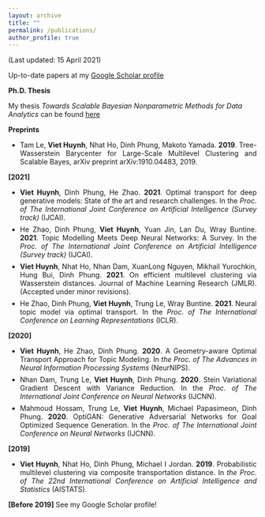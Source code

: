 ```yaml
---
layout: archive
title: ""
permalink: /publications/
author_profile: true
---
```

(Last updated: 15 April 2021) 

Up-to-date papers at my [Google Scholar profile](https://scholar.google.com/citations?user=5Jz6f6IAAAAJ&view_op=list_works&sortby=pubdate)

<span style="margin-top:0.5em;margin-bottom:0.5em;text-align:justify"> <b>Ph.D. Thesis</b> </span>

My thesis *Towards Scalable Bayesian Nonparametric Methods for Data Analytics* can be found [here](https://dro.deakin.edu.au/eserv/DU:30103238/huynh-towardsscalable-2017.pdf)

<span style="margin-top:0.5em;margin-bottom:0.5em;text-align:justify"> <b>Preprints</b> </span>
<ul>
 
<li style="margin-top:0.5em;text-align:justify">
Tam Le, <b>Viet Huynh</b>, Nhat Ho, Dinh Phung, Makoto Yamada. <b>2019</b>. Tree-Wasserstein Barycenter for Large-Scale Multilevel Clustering and Scalable Bayes, arXiv preprint arXiv:1910.04483, 2019.
</li>

</ul>
<span style="margin-top:0.5em;margin-bottom:0.5em;text-align:justify"> <b>[2021]</b> </span>
<ul>
 
<li style="margin-top:0.5em;text-align:justify">
 <b>Viet Huynh</b>, Dinh Phung, He Zhao. <b>2021</b>. Optimal transport for deep generative models: State of the art
and research challenges. In the <i>Proc. of The International Joint Conference on Artificial Intelligence (Survey track)</i> (IJCAI).
</li>
<li style="margin-top:0.5em;text-align:justify">
 He Zhao, Dinh Phung, <b>Viet Huynh</b>, Yuan Jin, Lan Du, Wray Buntine. <b>2021</b>. Topic Modelling Meets
Deep Neural Networks: A Survey. In the <i>Proc. of The International Joint Conference on Artificial Intelligence (Survey track)</i> (IJCAI).
</li>
<li style="margin-top:0.5em;text-align:justify">
 <b>Viet Huynh</b>, Nhat Ho, Nhan Dam, XuanLong Nguyen, Mikhail Yurochkin, Hung Bui, Dinh Phung. <b>2021</b>. On efficient multilevel clustering via Wasserstein distances. Journal of Machine Learning Research (JMLR).(Accepted under minor revisions).
</li>
  
<li style="margin-top:0.5em;text-align:justify">
 He Zhao, Dinh Phung, <b>Viet Huynh</b>, Trung Le, Wray Buntine. <b>2021</b>. Neural topic model via optimal transport. In the <i>Proc. of The International Conference on Learning Representations</i> (ICLR).
</li>

</ul>

<span style="margin-top:0.5em;margin-bottom:0.5em;text-align:justify"> <b>[2020]</b> </span>

<ul>
 
<li style="margin-top:0.5em;text-align:justify">
 <b>Viet Huynh</b>, He Zhao, Dinh Phung. <b>2020</b>. A Geometry-aware Optimal Transport Approach for Topic Modeling. In <i>the Proc. of The Advances in Neural Information Processing Systems</i> (NeurNIPS).
</li>
<li style="margin-top:0.5em;text-align:justify">
 Nhan Dam, Trung Le, <b>Viet Huynh</b>, Dinh Phung. <b>2020</b>. Stein Variational Gradient Descent with Variance
Reduction. In the <i>Proc. of The International Joint Conference on Neural Networks</i> (IJCNN).
</li>
<li style="margin-top:0.5em;text-align:justify">
Mahmoud Hossam, Trung Le, <b>Viet Huynh</b>, Michael Papasimeon, Dinh Phung. <b>2020</b>. OptiGAN: Generative Adversarial Networks for Goal Optimized Sequence Generation. In the <i>Proc. of The International Joint Conference on Neural Networks</i> (IJCNN).
</li>
</ul>

<span style="margin-top:0.5em;margin-bottom:0.5em;text-align:justify"> <b>[2019]</b> </span>

<ul>
 
<li style="margin-top:0.5em;text-align:justify">
 <b>Viet Huynh</b>, Nhat Ho, Dinh Phung, Michael I Jordan. <b>2019</b>. Probabilistic multilevel clustering via composite transportation distance. In <i>the Proc. of The 22nd International Conference on Artificial Intelligence and Statistics</i> (AISTATS).
</li>
</ul>

<span style="margin-top:0.5em;margin-bottom:0.5em;text-align:justify"> <b>[Before 2019]</b> See my Google Scholar profile!</span>

